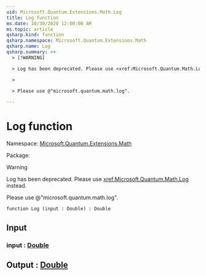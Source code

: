 ```yaml
---
uid: Microsoft.Quantum.Extensions.Math.Log
title: Log function
ms.date: 10/30/2020 12:00:00 AM
ms.topic: article
qsharp.kind: function
qsharp.namespace: Microsoft.Quantum.Extensions.Math
qsharp.name: Log
qsharp.summary: >+
  > [!WARNING]

  > Log has been deprecated. Please use <xref:Microsoft.Quantum.Math.Log> instead.

  >

  > Please use @"microsoft.quantum.math.log".

---
```


# Log function

Namespace: [Microsoft.Quantum.Extensions.Math](xref:Microsoft.Quantum.Extensions.Math)

Package: [](https://nuget.org/packages/)


> [!WARNING]
> Log has been deprecated. Please use <xref:Microsoft.Quantum.Math.Log> instead.
>
> Please use @"microsoft.quantum.math.log".



```qsharp
function Log (input : Double) : Double
```


## Input

### input : [Double](xref:microsoft.quantum.lang-ref.double)





## Output : [Double](xref:microsoft.quantum.lang-ref.double)

